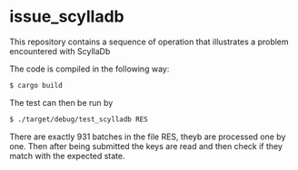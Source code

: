 # issue_scylladb
This repository contains a sequence of operation that illustrates a problem encountered with ScyllaDb

The code is compiled in the following way:
```sh
$ cargo build
```

The test can then be run by
```sh
$ ./target/debug/test_scylladb RES
```

There are exactly 931 batches in the file RES, theyb are processed one by one. Then after being
submitted the keys are read and then check if they match with the expected state.

